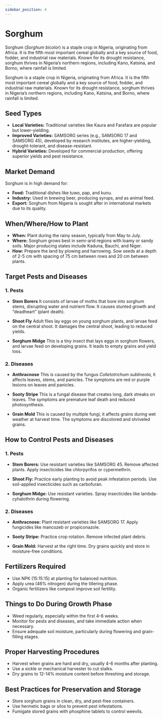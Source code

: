 ```yaml
---
sidebar_position: 4
---
```


# Sorghum
Sorghum (*Sorghum bicolor*) is a staple crop in Nigeria, originating from Africa. It is the fifth most important cereal globally and a key source of food, fodder, and industrial raw materials. Known for its drought resistance, sorghum thrives in Nigeria’s northern regions, including Kano, Katsina, and Borno, where rainfall is limited. 

Sorghum is a staple crop in Nigeria, originating from Africa. It is the fifth most important cereal globally and a key source of food, fodder, and industrial raw materials. Known for its drought resistance, sorghum thrives in Nigeria’s northern regions, including Kano, Katsina, and Borno, where rainfall is limited.

## Seed Types
- **Local Varieties:** Traditional varieties like Kaura and Farafara are popular but lower-yielding.
- **Improved Varieties:** SAMSORG series (e.g., SAMSORG 17 and SAMSORG 45), developed by research institutes, are higher-yielding, drought-tolerant, and disease-resistant.
- **Hybrid Varieties:** Developed for commercial production, offering superior yields and pest resistance.

## Market Demand
Sorghum is in high demand for:
- **Food:** Traditional dishes like tuwo, pap, and kunu.
- **Industry:** Used in brewing beer, producing syrups, and as animal feed.
- **Export:** Sorghum from Nigeria is sought after in international markets due to its quality.

## When/Where/How to Plant
- **When:** Plant during the rainy season, typically from May to July.
- **Where:** Sorghum grows best in semi-arid regions with loamy or sandy soils. Major producing states include Kaduna, Bauchi, and Niger.
- **How:** Prepare the land by plowing and harrowing. Sow seeds at a depth of 2-5 cm with spacing of 75 cm between rows and 20 cm between plants.

## Target Pests and Diseases
### 1. Pests
- **Stem Borers**
It consists of larvae of moths that bore into sorghum stems, disrupting water and nutrient flow.
It causes stunted growth and “deadheart” (plant death).

- **Shoot Fly**
Adult flies lay eggs on young sorghum plants, and larvae feed on the central shoot.
It damages the central shoot, leading to reduced yields.

- **Sorghum Midge**
This is a tiny insect that lays eggs in sorghum flowers, and larvae feed on developing grains.
It leads to empty grains and yield loss.

### 2. Diseases
- **Anthracnose**
This is caused by the fungus *Colletotrichum sublineola*, it affects leaves, stems, and panicles.
The symptoms are red or purple lesions on leaves and panicles.

- **Sooty Stripe**
This is a fungal disease that creates long, dark streaks on leaves.
The symptoms are premature leaf death and reduced photosynthesis.

- **Grain Mold**
This is caused by multiple fungi, it affects grains during wet weather at harvest time.
The symptoms are discolored and shriveled grains.

## How to Control Pests and Diseases
### 1. Pests
- **Stem Borers:** Use resistant varieties like SAMSORG 45. Remove affected plants. Apply insecticides like chlorpyrifos or cypermethrin.

- **Shoot Fly:** Practice early planting to avoid peak infestation periods. Use soil-applied insecticides such as carbofuran.

- **Sorghum Midge:** Use resistant varieties. Spray insecticides like lambda-cyhalothrin during flowering.

### 2. Diseases
- **Anthracnose:** Plant resistant varieties like SAMSORG 17. Apply fungicides like mancozeb or propiconazole.

- **Sooty Stripe:** Practice crop rotation. Remove infected plant debris.

- **Grain Mold:** Harvest at the right time. Dry grains quickly and store in moisture-free conditions.

## Fertilizers Required
- Use NPK (15:15:15) at planting for balanced nutrition.
- Apply urea (46% nitrogen) during the tillering phase.
- Organic fertilizers like compost improve soil fertility.

## Things to Do During Growth Phase
- Weed regularly, especially within the first 4-6 weeks.
- Monitor for pests and diseases, and take immediate action when necessary.
- Ensure adequate soil moisture, particularly during flowering and grain-filling stages.

## Proper Harvesting Procedures
- Harvest when grains are hard and dry, usually 4-6 months after planting.
- Use a sickle or mechanical harvester to cut stalks.
- Dry grains to 12-14% moisture content before threshing and storage.

## Best Practices for Preservation and Storage
- Store sorghum grains in clean, dry, and pest-free containers.
- Use hermetic bags or silos to prevent pest infestations.
- Fumigate stored grains with phosphine tablets to control weevils.
